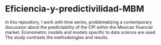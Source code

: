 # Eficiencia-y-predictivilidad-MBM
In this repository, I work with time series, problematizing a contemporary discussion about the predictability of the CPI within the Mexican financial market. Econometric models and models specific to data science are used.  The study contrasts the methodologies and results.
